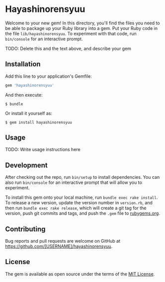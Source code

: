 # Hayashinorensyuu

Welcome to your new gem! In this directory, you'll find the files you need to be able to package up your Ruby library into a gem. Put your Ruby code in the file `lib/hayashinorensyuu`. To experiment with that code, run `bin/console` for an interactive prompt.

TODO: Delete this and the text above, and describe your gem

## Installation

Add this line to your application's Gemfile:

```ruby
gem 'hayashinorensyuu'
```

And then execute:

    $ bundle

Or install it yourself as:

    $ gem install hayashinorensyuu

## Usage

TODO: Write usage instructions here

## Development

After checking out the repo, run `bin/setup` to install dependencies. You can also run `bin/console` for an interactive prompt that will allow you to experiment.

To install this gem onto your local machine, run `bundle exec rake install`. To release a new version, update the version number in `version.rb`, and then run `bundle exec rake release`, which will create a git tag for the version, push git commits and tags, and push the `.gem` file to [rubygems.org](https://rubygems.org).

## Contributing

Bug reports and pull requests are welcome on GitHub at https://github.com/[USERNAME]/hayashinorensyuu.

## License

The gem is available as open source under the terms of the [MIT License](https://opensource.org/licenses/MIT).
